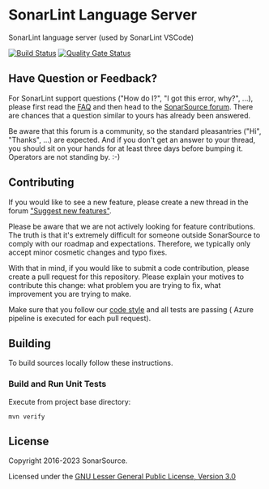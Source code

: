 SonarLint Language Server
=========================
SonarLint language server (used by SonarLint VSCode)

[![Build Status](https://dev.azure.com/sonarsource/DotNetTeam%20Project/_apis/build/status/sonarlint/SonarLint%20Language%20Server?branchName=master)](https://dev.azure.com/sonarsource/DotNetTeam%20Project/_build/latest?definitionId=66&branchName=master)
[![Quality Gate Status](https://next.sonarqube.com/sonarqube/api/project_badges/measure?project=org.sonarsource.sonarlint.ls%3Asonarlint-language-server&metric=alert_status)](https://next.sonarqube.com/sonarqube/dashboard?id=org.sonarsource.sonarlint.ls%3Asonarlint-language-server)

Have Question or Feedback?
--------------------------

For SonarLint support questions ("How do I?", "I got this error, why?", ...), please first read
the [FAQ](https://community.sonarsource.com/t/frequently-asked-questions/7204) and then head to
the [SonarSource forum](https://community.sonarsource.com/c/help/sl). There are chances that a question similar to yours has already been
answered.

Be aware that this forum is a community, so the standard pleasantries ("Hi", "Thanks", ...) are expected. And if you don't get an answer to
your thread, you should sit on your hands for at least three days before bumping it. Operators are not standing by. :-)


Contributing
------------

If you would like to see a new feature, please create a new thread in the
forum ["Suggest new features"](https://community.sonarsource.com/c/suggestions/features).

Please be aware that we are not actively looking for feature contributions. The truth is that it's extremely difficult for someone outside
SonarSource to comply with our roadmap and expectations. Therefore, we typically only accept minor cosmetic changes and typo fixes.

With that in mind, if you would like to submit a code contribution, please create a pull request for this repository. Please explain your
motives to contribute this change: what problem you are trying to fix, what improvement you are trying to make.

Make sure that you follow our [code style](https://github.com/SonarSource/sonar-developer-toolset#code-style) and all tests are passing (
Azure pipeline is executed for each pull request).

Building
--------

To build sources locally follow these instructions.

### Build and Run Unit Tests

Execute from project base directory:

    mvn verify

License
-------

Copyright 2016-2023 SonarSource.

Licensed under the [GNU Lesser General Public License, Version 3.0](http://www.gnu.org/licenses/lgpl.txt)

